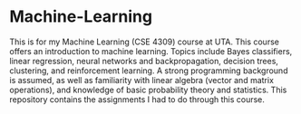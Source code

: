 # Machine-Learning
This is for my Machine Learning (CSE 4309) course at UTA. This course offers an introduction to machine learning. Topics include Bayes classifiers, linear regression, neural networks and backpropagation, decision trees, clustering, and reinforcement learning. A strong programming background is assumed, as well as familiarity with linear algebra (vector and matrix operations), and knowledge of basic probability theory and statistics. This repository contains the assignments I had to do through this course.
